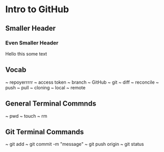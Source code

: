 # Intro to GitHub

## Smaller Header

### Even Smaller Header
Hello this some text

## Vocab
~ repoyerrrrr
~ access token
~ branch
~ GitHub
~ git
~ diff
~ reconcile
~ push
~ pull
~ cloning
~ local
~ remote

## General Terminal Commnds
~ pwd
~ touch
~ rm

## Git Terminal Commands
~ git add
~ git commit -m "message"
~ git push origin
~ git status